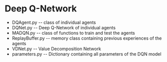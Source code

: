 # Deep Q-Network

* DQAgent.py -- class of individual agents
* DQNet.py -- Deep Q-Network of individual agents
* MADQN.py -- class of functions to train and test the agents
* ReplayBuffer.py -- memory class containing previous experiences of the agents
* VDNet.py -- Value Decomposition Network
* parameters.py -- Dictionary containing all parameters of the DQN model
